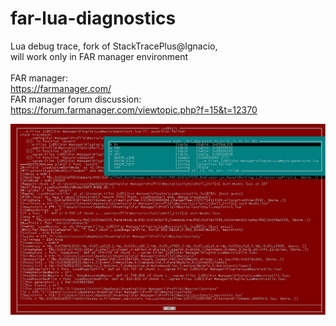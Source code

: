 # far-lua-diagnostics
Lua debug trace, fork of <a src="https://github.com/ignacio/StackTracePlus">StackTracePlus@Ignacio</a>,<br />
will work only in FAR manager environment<br /><br />
FAR manager:<br />
https://farmanager.com/<br />
FAR manager forum discussion:<br />
https://forum.farmanager.com/viewtopic.php?f=15&t=12370<br />

<img src="StackTracePlusPlus-@Xer0X.jpg" />
